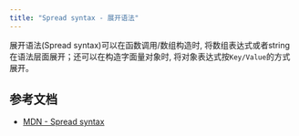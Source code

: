 ```yaml
---
title: "Spread syntax - 展开语法"
---
```


展开语法(Spread syntax)可以在函数调用/数组构造时, 将数组表达式或者string在语法层面展开；还可以在构造字面量对象时, 将对象表达式按`Key/Value`的方式展开。

## 参考文档

- [MDN - Spread syntax](https://developer.mozilla.org/zh-CN/docs/Web/JavaScript/Reference/Operators/Spread_syntax)